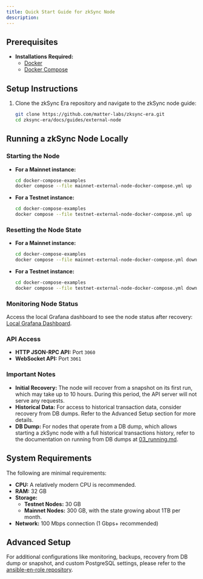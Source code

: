 ```yaml
---
title: Quick Start Guide for zkSync Node
description:
---
```


## Prerequisites

- **Installations Required:**
  - [Docker](https://docs.docker.com/get-docker/)
  - [Docker Compose](https://docs.docker.com/compose/install/)

## Setup Instructions

1. Clone the zkSync Era repository and navigate to the zkSync node guide:

   ```bash
   git clone https://github.com/matter-labs/zksync-era.git
   cd zksync-era/docs/guides/external-node
   ```

## Running a zkSync Node Locally

### Starting the Node

- **For a Mainnet instance:**

  ```bash
  cd docker-compose-examples
  docker compose --file mainnet-external-node-docker-compose.yml up
  ```

- **For a Testnet instance:**

  ```bash
  cd docker-compose-examples
  docker compose --file testnet-external-node-docker-compose.yml up
  ```

### Resetting the Node State

- **For a Mainnet instance:**

  ```bash
  cd docker-compose-examples
  docker compose --file mainnet-external-node-docker-compose.yml down --volumes
  ```

- **For a Testnet instance:**

  ```bash
  cd docker-compose-examples
  docker compose --file testnet-external-node-docker-compose.yml down --volumes
  ```

### Monitoring Node Status

Access the local Grafana dashboard to see the node status after recovery:
[Local Grafana Dashboard](http://localhost:3000/d/0/external-node).

### API Access

- **HTTP JSON-RPC API:** Port `3060`
- **WebSocket API:** Port `3061`

### Important Notes

- **Initial Recovery:** The node will recover from a snapshot on its first run, which may take up to 10 hours. During
this period, the API server will not serve any requests.
- **Historical Data:** For access to historical transaction data, consider recovery from DB dumps. Refer to the Advanced Setup section for more details.
- **DB Dump:** For nodes that operate from a DB dump, which allows starting a zkSync node with a full historical
transactions history, refer to the documentation on running from DB dumps at [03_running.md](https://github.com/matter-labs/zksync-era/blob/main/docs/guides/external-node/03_running.md).

## System Requirements

The following are minimal requirements:

- **CPU:** A relatively modern CPU is recommended.
- **RAM:** 32 GB
- **Storage:**
  - **Testnet Nodes:** 30 GB
  - **Mainnet Nodes:** 300 GB, with the state growing about 1TB per month.
- **Network:** 100 Mbps connection (1 Gbps+ recommended)

## Advanced Setup

For additional configurations like monitoring, backups, recovery from DB dump or snapshot, and custom PostgreSQL
settings, please refer to the [ansible-en-role repository](https://github.com/matter-labs/ansible-en-role).

